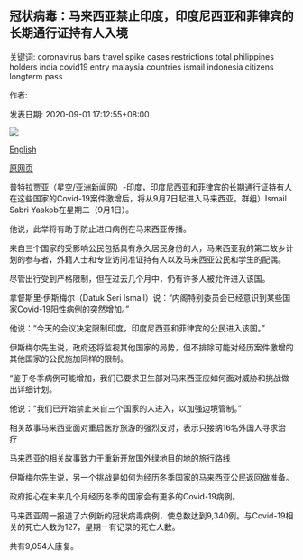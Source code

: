 ## 冠状病毒：马来西亚禁止印度，印度尼西亚和菲律宾的长期通行证持有人入境

关键词: coronavirus bars travel spike cases restrictions total philippines holders india covid19 entry malaysia countries ismail indonesia citizens longterm pass

作者: 

发表日期: 2020-09-01 17:12:55+08:00

![](https://www.straitstimes.com/sites/default/files/media-youtube/S4CRppGrxlw.jpg)

[English](Coronavirus%3A%20Malaysia%20bars%20entry%20to%20long-term%20pass%20holders%20from%20India%2C%20Indonesia%20and%20Philippines.md)

[原网页](https://www.straitstimes.com/asia/se-asia/covid-19-malaysia-bars-entry-to-long-term-pass-holders-from-india-indonesia-and)

普特拉贾亚（星空/亚洲新闻网）-印度，印度尼西亚和菲律宾的长期通行证持有人在这些国家的Covid-19案件激增后，将从9月7日起进入马来西亚。群组）Ismail Sabri Yaakob在星期二（9月1日）。

他说，此举将有助于防止进口病例在马来西亚传播。

来自三个国家的受影响公民包括具有永久居民身份的人，马来西亚我的第二故乡计划的参与者，外籍人士和专业访问准证持有人以及马来西亚公民和学生的配偶。

尽管出行受到严格限制，但在过去几个月中，仍有许多人被允许进入该国。

拿督斯里·伊斯梅尔（Datuk Seri Ismail）说：“内阁特别委员会已经意识到某些国家Covid-19阳性病例的突然增加。”

他说：“今天的会议决定限制印度，印度尼西亚和菲律宾的公民进入该国。”

伊斯梅尔先生说，政府还将监视其他国家的局势，但不排除可能对经历案件激增的其他国家的公民施加同样的限制。

“鉴于冬季病例可能增加，我们已要求卫生部对马来西亚应如何面对威胁和挑战做出详细计划。

他说：“我们已开始禁止来自三个国家的人进入，以加强边境管制。”

相关故事马来西亚面对重启医疗旅游的强烈反对，表示只接纳16名外国人寻求治疗

马来西亚的相关故事致力于重新开放国外绿地目的地的旅行路线

伊斯梅尔先生说，另一个挑战是如何为经历冬季国家的马来西亚公民返回做准备。

政府担心在未来几个月经历冬季的国家会有更多的Covid-19病例。

马来西亚周一报道了六例新的冠状病毒病例，使总数达到9,340例。与Covid-19相关的死亡人数为127，星期一有记录的死亡人数。

共有9,054人康复。